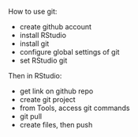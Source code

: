 How to use git:

- create github account
- install RStudio
- install git
- configure global settings of git
- set RStudio git 

Then in RStudio:

- get link on github repo
- create git project
- from Tools, access git commands
- git pull
- create files, then push
